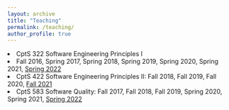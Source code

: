 ```yaml
---
layout: archive
title: "Teaching"
permalink: /teaching/
author_profile: true
---
```


<div>
  <span style="font-style:normal">
    <li>CptS 322 Software Engineering Principles I</li> 
    <li>Fall 2016, 
    Spring 2017, Spring 2018, Spring 2019, Spring 2020, Spring 2021, <a href="http://eecs.wsu.edu/~hcai/cpts322/">Spring 2022</a></li>
</span></div>
<div><span style="font-style:normal">
<li>CptS 422 Software Engineering Principles II: Fall 2018, Fall 2019, Fall 2020, <a href="http://eecs.wsu.edu/~hcai/cpts422/">Fall 2021</a></li>
</span></div>
<div><span style="font-style:normal">
<li>CptS 583 Software Quality: Fall 2017, Fall 2018, Fall 2019, Spring 2020, Spring 2021, <a href="http://eecs.wsu.edu/~hcai/cpts583/">Spring 2022</a></li>
</span></div>
